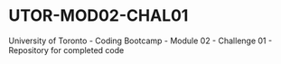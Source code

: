 # UTOR-MOD02-CHAL01
University of Toronto - Coding Bootcamp - Module 02 - Challenge 01 - Repository for completed code
